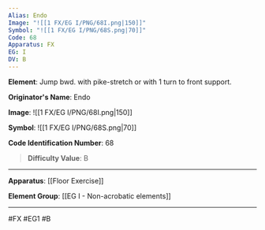 ```yaml
---
Alias: Endo
Image: "![[1 FX/EG I/PNG/68I.png|150]]"
Symbol: "![[1 FX/EG I/PNG/68S.png|70]]"
Code: 68
Apparatus: FX
EG: I
DV: B
---
```

**Element**: Jump bwd. with pike-stretch or with 1 turn to front support.

**Originator's Name**: Endo

**Image**:
![[1 FX/EG I/PNG/68I.png|150]]

**Symbol**:
![[1 FX/EG I/PNG/68S.png|70]]

**Code Identification Number**: 68

>**Difficulty Value**: B

___
**Apparatus**: [[Floor Exercise]]

**Element Group**: [[EG I - Non-acrobatic elements]]
___
#FX #EG1 #B
